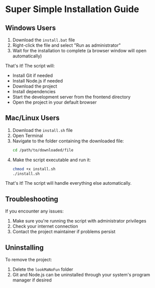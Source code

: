 # Super Simple Installation Guide

## Windows Users

1. Download the `install.bat` file
2. Right-click the file and select "Run as administrator"
3. Wait for the installation to complete (a browser window will open automatically)

That's it! The script will:
- Install Git if needed
- Install Node.js if needed
- Download the project
- Install dependencies
- Start the development server from the frontend directory
- Open the project in your default browser

## Mac/Linux Users

1. Download the `install.sh` file
2. Open Terminal
3. Navigate to the folder containing the downloaded file:
   ```bash
   cd /path/to/downloaded/file
   ```
4. Make the script executable and run it:
   ```bash
   chmod +x install.sh
   ./install.sh
   ```

That's it! The script will handle everything else automatically.

## Troubleshooting

If you encounter any issues:
1. Make sure you're running the script with administrator privileges
2. Check your internet connection
3. Contact the project maintainer if problems persist

## Uninstalling

To remove the project:
1. Delete the `lookMaNoFun` folder
2. Git and Node.js can be uninstalled through your system's program manager if desired